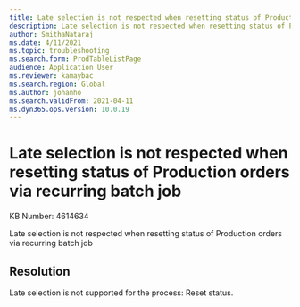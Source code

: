 ```yaml
---
title: Late selection is not respected when resetting status of Production orders via recurring batch job
description: Late selection is not respected when resetting status of Production orders via recurring batch job
author: SmithaNataraj
ms.date: 4/11/2021
ms.topic: troubleshooting
ms.search.form: ProdTableListPage
audience: Application User
ms.reviewer: kamaybac
ms.search.region: Global
ms.author: johanho
ms.search.validFrom: 2021-04-11
ms.dyn365.ops.version: 10.0.19
---
```


# Late selection is not respected when resetting status of Production orders via recurring batch job

KB Number: 4614634

Late selection is not respected when resetting status of Production orders via recurring batch job



## Resolution
Late selection is not supported for the process: Reset status.



